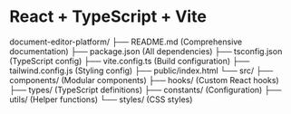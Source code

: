 # React + TypeScript + Vite

document-editor-platform/
├── README.md (Comprehensive documentation)
├── package.json (All dependencies)
├── tsconfig.json (TypeScript config)
├── vite.config.ts (Build configuration)
├── tailwind.config.js (Styling config)
├── public/index.html
└── src/
├── components/ (Modular components)
├── hooks/ (Custom React hooks)
├── types/ (TypeScript definitions)
├── constants/ (Configuration)
├── utils/ (Helper functions)
└── styles/ (CSS styles)
